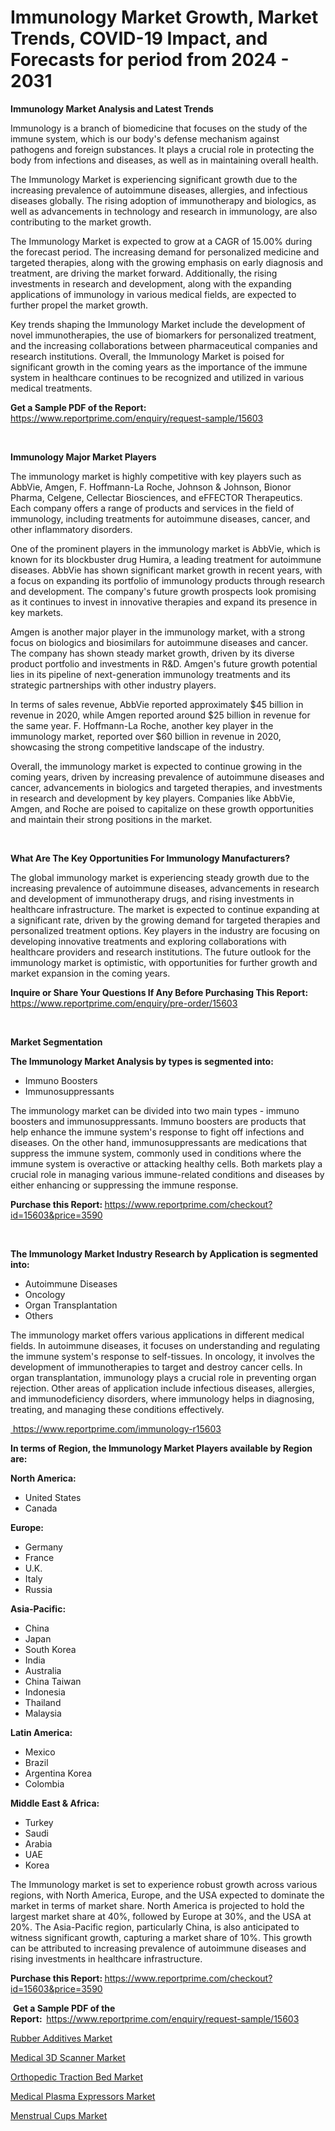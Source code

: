 <p><h1>Immunology Market Growth, Market Trends, COVID-19 Impact, and Forecasts for period from 2024 - 2031</h1></p><p><strong>Immunology Market Analysis and Latest Trends</strong></p>
<p><p>Immunology is a branch of biomedicine that focuses on the study of the immune system, which is our body's defense mechanism against pathogens and foreign substances. It plays a crucial role in protecting the body from infections and diseases, as well as in maintaining overall health.</p><p>The Immunology Market is experiencing significant growth due to the increasing prevalence of autoimmune diseases, allergies, and infectious diseases globally. The rising adoption of immunotherapy and biologics, as well as advancements in technology and research in immunology, are also contributing to the market growth.</p><p>The Immunology Market is expected to grow at a CAGR of 15.00% during the forecast period. The increasing demand for personalized medicine and targeted therapies, along with the growing emphasis on early diagnosis and treatment, are driving the market forward. Additionally, the rising investments in research and development, along with the expanding applications of immunology in various medical fields, are expected to further propel the market growth.</p><p>Key trends shaping the Immunology Market include the development of novel immunotherapies, the use of biomarkers for personalized treatment, and the increasing collaborations between pharmaceutical companies and research institutions. Overall, the Immunology Market is poised for significant growth in the coming years as the importance of the immune system in healthcare continues to be recognized and utilized in various medical treatments.</p></p>
<p><strong>Get a Sample PDF of the Report:&nbsp;</strong> <a href="https://www.reportprime.com/enquiry/request-sample/15603">https://www.reportprime.com/enquiry/request-sample/15603</a></p>
<p>&nbsp;</p>
<p><strong>Immunology Major Market Players</strong></p>
<p><p>The immunology market is highly competitive with key players such as AbbVie, Amgen, F. Hoffmann-La Roche, Johnson & Johnson, Bionor Pharma, Celgene, Cellectar Biosciences, and eFFECTOR Therapeutics. Each company offers a range of products and services in the field of immunology, including treatments for autoimmune diseases, cancer, and other inflammatory disorders.</p><p>One of the prominent players in the immunology market is AbbVie, which is known for its blockbuster drug Humira, a leading treatment for autoimmune diseases. AbbVie has shown significant market growth in recent years, with a focus on expanding its portfolio of immunology products through research and development. The company's future growth prospects look promising as it continues to invest in innovative therapies and expand its presence in key markets.</p><p>Amgen is another major player in the immunology market, with a strong focus on biologics and biosimilars for autoimmune diseases and cancer. The company has shown steady market growth, driven by its diverse product portfolio and investments in R&D. Amgen's future growth potential lies in its pipeline of next-generation immunology treatments and its strategic partnerships with other industry players.</p><p>In terms of sales revenue, AbbVie reported approximately $45 billion in revenue in 2020, while Amgen reported around $25 billion in revenue for the same year. F. Hoffmann-La Roche, another key player in the immunology market, reported over $60 billion in revenue in 2020, showcasing the strong competitive landscape of the industry.</p><p>Overall, the immunology market is expected to continue growing in the coming years, driven by increasing prevalence of autoimmune diseases and cancer, advancements in biologics and targeted therapies, and investments in research and development by key players. Companies like AbbVie, Amgen, and Roche are poised to capitalize on these growth opportunities and maintain their strong positions in the market.</p></p>
<p>&nbsp;</p>
<p><strong>What Are The Key Opportunities For Immunology Manufacturers?</strong></p>
<p><p>The global immunology market is experiencing steady growth due to the increasing prevalence of autoimmune diseases, advancements in research and development of immunotherapy drugs, and rising investments in healthcare infrastructure. The market is expected to continue expanding at a significant rate, driven by the growing demand for targeted therapies and personalized treatment options. Key players in the industry are focusing on developing innovative treatments and exploring collaborations with healthcare providers and research institutions. The future outlook for the immunology market is optimistic, with opportunities for further growth and market expansion in the coming years.</p></p>
<p><strong>Inquire or Share Your Questions If Any Before Purchasing This Report:</strong> <a href="https://www.reportprime.com/enquiry/pre-order/15603">https://www.reportprime.com/enquiry/pre-order/15603</a></p>
<p>&nbsp;</p>
<p><strong>Market Segmentation</strong></p>
<p><strong>The Immunology Market Analysis by types is segmented into:</strong></p>
<p><ul><li>Immuno Boosters</li><li>Immunosuppressants</li></ul></p>
<p><p>The immunology market can be divided into two main types - immuno boosters and immunosuppressants. Immuno boosters are products that help enhance the immune system's response to fight off infections and diseases. On the other hand, immunosuppressants are medications that suppress the immune system, commonly used in conditions where the immune system is overactive or attacking healthy cells. Both markets play a crucial role in managing various immune-related conditions and diseases by either enhancing or suppressing the immune response.</p></p>
<p><strong>Purchase this Report:&nbsp;</strong><a href="https://www.reportprime.com/checkout?id=15603&price=3590">https://www.reportprime.com/checkout?id=15603&price=3590</a></p>
<p>&nbsp;</p>
<p><strong>The Immunology Market Industry Research by Application is segmented into:</strong></p>
<p><ul><li>Autoimmune Diseases</li><li>Oncology</li><li>Organ Transplantation</li><li>Others</li></ul></p>
<p><p>The immunology market offers various applications in different medical fields. In autoimmune diseases, it focuses on understanding and regulating the immune system's response to self-tissues. In oncology, it involves the development of immunotherapies to target and destroy cancer cells. In organ transplantation, immunology plays a crucial role in preventing organ rejection. Other areas of application include infectious diseases, allergies, and immunodeficiency disorders, where immunology helps in diagnosing, treating, and managing these conditions effectively.</p></p>
<p><a href="https://www.reportprime.com/immunology-r15603">&nbsp;https://www.reportprime.com/immunology-r15603</a></p>
<p><strong>In terms of Region, the Immunology Market Players available by Region are:</strong></p>
<p>
    <p> <strong> North America: </strong>
        <ul>
            <li>United States</li>
            <li>Canada</li>
        </ul>
        </p> 
    <p> <strong> Europe: </strong>
        <ul>
            <li>Germany</li>
            <li>France</li>
            <li>U.K.</li>
            <li>Italy</li>
            <li>Russia</li>
        </ul>
        </p> 
    <p> <strong> Asia-Pacific: </strong>
        <ul>
            <li>China</li>
            <li>Japan</li>
            <li>South Korea</li>
            <li>India</li>
            <li>Australia</li>
            <li>China Taiwan</li>
            <li>Indonesia</li>
            <li>Thailand</li>
            <li>Malaysia</li>
        </ul>
        </p> 
    <p> <strong> Latin America: </strong>
        <ul>
            <li>Mexico</li>
            <li>Brazil</li>
            <li>Argentina Korea</li>
            <li>Colombia</li>
        </ul>
        </p> 
    <p> <strong> Middle East & Africa: </strong>
        <ul>
            <li>Turkey</li>
            <li>Saudi</li>
            <li>Arabia</li>
            <li>UAE</li>
            <li>Korea</li>
        </ul>
    </p>
    </p>
<p><p>The Immunology market is set to experience robust growth across various regions, with North America, Europe, and the USA expected to dominate the market in terms of market share. North America is projected to hold the largest market share at 40%, followed by Europe at 30%, and the USA at 20%. The Asia-Pacific region, particularly China, is also anticipated to witness significant growth, capturing a market share of 10%. This growth can be attributed to increasing prevalence of autoimmune diseases and rising investments in healthcare infrastructure.</p></p>
<p><strong>Purchase this Report: </strong><a href="https://www.reportprime.com/checkout?id=15603&price=3590">https://www.reportprime.com/checkout?id=15603&price=3590</a></p>
<p>&nbsp;<strong>Get a Sample PDF of the Report:&nbsp;&nbsp;</strong><a href="https://www.reportprime.com/enquiry/request-sample/15603">https://www.reportprime.com/enquiry/request-sample/15603</a></p>
<p><strong></strong></p>
<p><p><a href="https://github.com/nathandecarvalho/Market-Research-Report-List-5/blob/main/rubber-additives-market.md">Rubber Additives Market</a></p><p><a href="https://medium.com/@lynnullrich2023/medical-3d-scanner-market-overview-global-market-trends-and-future-prospects-from-2024-to-2031-f4513f3e7f01?postPublishedType=initial">Medical 3D Scanner Market</a></p><p><a href="https://medium.com/@amandawbrown02/global-orthopedic-traction-bed-market-focus-on-product-type-2-fold-traction-bed-3-fold-traction-c6472aef5ca1">Orthopedic Traction Bed Market</a></p><p><a href="https://medium.com/@cyb3rpunksai/navigating-the-medical-plasma-expressors-market-expert-analysis-and-market-forecast-for-period-0490907a8a81">Medical Plasma Expressors Market</a></p><p><a href="https://github.com/julyju69/Market-Research-Report-List-5/blob/main/menstrual-cups-market.md">Menstrual Cups Market</a></p></p>